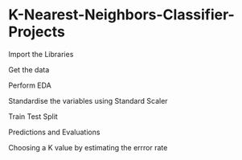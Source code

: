 # K-Nearest-Neighbors-Classifier-Projects

Import the Libraries

Get the data

Perform EDA

Standardise the variables using Standard Scaler

Train Test Split 

Predictions and Evaluations 

Choosing a K value by estimating the errror rate

